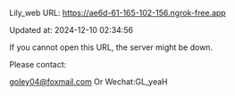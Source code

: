 Lily_web URL: https://ae6d-61-165-102-156.ngrok-free.app

Updated at: 2024-12-10 02:34:56

If you cannot open this URL, the server might be down.

Please contact: 

goley04@foxmail.com Or Wechat:GL_yeaH